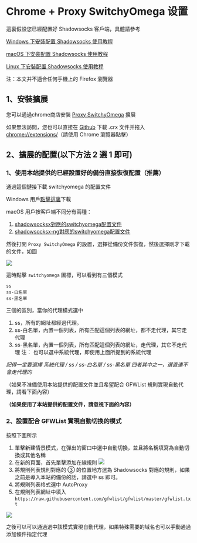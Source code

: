 # Chrome + Proxy SwitchyOmega 设置

這裏假設您已經配置好 Shadowsocks 客戶端，具體請參考

[Windows 下安裝配置 Shadowsocks 使用教程](https://github.com/Shadowsocks-Wiki/shadowsocks/blob/master/2-windows-settings.md)

[macOS 下安裝配置 Shadowsocks 使用教程](https://github.com/Shadowsocks-Wiki/shadowsocks/blob/master/3-macos-settings.md)

[Linux 下安裝配置 Shadowsocks 使用教程](https://github.com/Shadowsocks-Wiki/shadowsocks/blob/master/6-linux-settings.md)

注：本文并不適合任何手機上的 Firefox 瀏覽器  

## 1、安裝擴展

您可以通過chrome商店安裝 [Proxy SwitchyOmega](https://chrome.google.com/webstore/detail/padekgcemlokbadohgkifijomclgjgif) 擴展

如果無法訪問，您也可以直接在 [Github](https://github.com/FelisCatus/SwitchyOmega/releases) 下載 .crx 文件并拖入 [chrome://extensions/](chrome://extensions/)（請使用 Chrome 瀏覽器點擊）


## 2、擴展的配置(以下方法 2 選 1 即可)

### 1、使用本站提供的已經設置好的備份直接恢復配置（推薦）

通過這個鏈接下載 switchyomega 的配置文件

Windows 用戶[點擊這裏](https://portal.shadowsocks.com.au/dl.php?type=d&id=39)下載

macOS 用戶按客戶端不同分有兩種：

1. [shadowsocksx對應的switchyomega配置文件](https://portal.shadowsocks.com.hk/dl.php?type=d&id=55)
2. [shadowsocksx-ng對應的switchyomega配置文件](https://portal.shadowsocks.com.hk/dl.php?type=d&id=54)

然後打開 `Proxy SwitchyOmega` 的設置，選擇從備份文件恢復，然後選擇剛才下載的文件，如圖

![](https://ooo.0o0.ooo/2016/06/22/576a3a86d866b.png)

這時點擊 `switchyomega` 圖標，可以看到有三個模式

```
ss
ss-白名單
ss-黑名單
```

三個的區別，當你的代理模式選中

1. ss，所有的網址都經過代理。
2. ss-白名單，內置一個列表，所有匹配這個列表的網址，都不走代理，其它走代理
3. ss-黑名單，內置一個列表，所有匹配這個列表的網址，走代理，其它不走代理
注： 也可以選中系統代理，即使用上面所提到的系統代理

*記得一定要選擇 系統代理 / ss / ss-白名單 / ss-黑名單 四者其中之一，選直連不會走代理的*

（如果不准備使用本站提供的配置文件並且希望配合 GFWList 規則實現自動代理，請看下面內容）

**（如果使用了本站提供的配置文件，請忽視下面的內容）**

### 2、設置配合 GFWList 實現自動切換的模式

按照下圖所示

1. 單擊新建情景模式，在彈出的窗口中選中自動切換，並且將名稱填寫為自動切換或其他名稱
2. 在新的頁面，首先單擊添加在線規則
![](https://ooo.0o0.ooo/2016/06/22/576aaba960469.png)
3. 將規則列表規則對應的 ③ 的位置地方選為 Shadowsocks 對應的規則，如果之前是導入本站的備份的話，請選中 ss 即可。
4. 將規則列表格式選中 AutoProxy
5. 在規則列表網址中填入
`https://raw.githubusercontent.com/gfwlist/gfwlist/master/gfwlist.txt`

![](https://ooo.0o0.ooo/2016/06/22/576aa998042f0.png)

之後可以可以通過選中該模式實現自動代理，如果特殊需要的域名也可以手動通過添加條件指定代理
